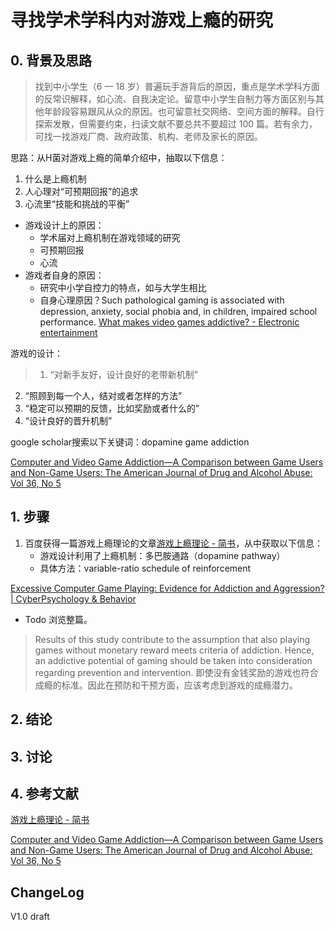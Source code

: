 # 寻找学术学科内对游戏上瘾的研究

## 0. 背景及思路

> 找到中小学生（6 — 18 岁）普遍玩手游背后的原因，重点是学术学科方面的反常识解释，如心流、自我决定论。留意中小学生自制力等方面区别与其他年龄段容易跟风从众的原因。也可留意社交网络、空间方面的解释。自行探索发散，但需要约束，扫读文献不要总共不要超过 100 篇。若有余力，可找一找游戏厂商、政府政策、机构、老师及家长的原因。


思路：从H菌对游戏上瘾的简单介绍中，抽取以下信息：
1. 什么是上瘾机制
2. 人心理对“可预期回报”的追求
3. 心流里“技能和挑战的平衡”


- 游戏设计上的原因：
	- 学术届对上瘾机制在游戏领域的研究
	- 可预期回报
	- 心流
- 游戏者自身的原因：
	- 研究中小学自控力的特点，如与大学生相比
	- 自身心理原因？Such pathological gaming is associated with depression, anxiety, social phobia and, in children, impaired school performance. [What makes video games addictive? - Electronic entertainment](https://www.economist.com/babbage/2014/02/18/what-makes-video-games-addictive)

游戏的设计：
> 1. “对新手友好，设计良好的老带新机制”
2. “照顾到每一个人，结对或者怎样的方法”
3. “稳定可以预期的反馈，比如奖励或者什么的”
4. “设计良好的晋升机制”


google scholar搜索以下关键词：dopamine game addiction

[Computer and Video Game Addiction—A Comparison between Game Users and Non-Game Users: The American Journal of Drug and Alcohol Abuse: Vol 36, No 5](https://www.tandfonline.com/doi/abs/10.3109/00952990.2010.491879)

## 1. 步骤
1. 百度获得一篇游戏上瘾理论的文章[游戏上瘾理论 - 简书](https://www.jianshu.com/p/c7be553cfc4c)，从中获取以下信息：
	- 游戏设计利用了上瘾机制：多巴胺通路（dopamine pathway）
	- 具体方法：variable-ratio schedule of reinforcement

	

[Excessive Computer Game Playing: Evidence for Addiction and Aggression? | CyberPsychology & Behavior](https://www.liebertpub.com/doi/abs/10.1089/cpb.2006.9956)

- Todo 浏览整篇。
> Results of this study contribute to the assumption that also playing games without monetary reward meets criteria of addiction. Hence, an addictive potential of gaming should be taken into consideration regarding prevention and intervention. 即使没有金钱奖励的游戏也符合成瘾的标准。因此在预防和干预方面，应该考虑到游戏的成瘾潜力。
	

## 2. 结论



## 3. 讨论
## 4. 参考文献
[游戏上瘾理论 - 简书](https://www.jianshu.com/p/c7be553cfc4c)

[Computer and Video Game Addiction—A Comparison between Game Users and Non-Game Users: The American Journal of Drug and Alcohol Abuse: Vol 36, No 5](https://www.tandfonline.com/doi/abs/10.3109/00952990.2010.491879)

## ChangeLog
V1.0 draft
